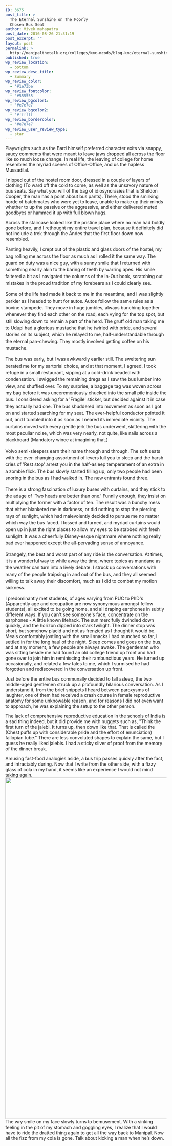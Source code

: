 ```yaml
---
ID: 3675
post_title: >
  The Eternal Sunshine on The Poorly
  Chosen Bus Seat
author: Vivek mahapatra
post_date: 2016-08-26 21:31:19
post_excerpt: ""
layout: post
permalink: >
  http://manipalthetalk.org/colleges/kmc-mcods/blog-kmc/eternal-sunshine-poorly-chosen-bus-seat/
published: true
wp_review_location:
  - bottom
wp_review_desc_title:
  - Summary
wp_review_color:
  - '#1e73be'
wp_review_fontcolor:
  - '#555555'
wp_review_bgcolor1:
  - '#e7e7e7'
wp_review_bgcolor2:
  - '#ffffff'
wp_review_bordercolor:
  - '#e7e7e7'
wp_review_user_review_type:
  - star
---
```

Playwrights such as the Bard himself preferred character exits via snappy, saucy comments that were meant to leave jaws dropped all across the floor like so much loose change. In real life, the leaving of college for home resembles the myriad scenes of Office-Office, and us the hapless Mussadilal.

I nipped out of the hostel room door, dressed in a couple of layers of clothing (To ward off the cold to come, as well as the unsavory nature of bus seats. Say what you will of the bag of idiosyncrasies that is Sheldon Cooper, the man has a point about bus pants). There, stood the smirking horde of batchmates who were yet to leave, unable to make up their minds whether to up the passive or the aggressive, and either delivered muted goodbyes or hammed it up with full blown hugs.

Across the staircase looked like the pristine place where no man had boldly gone before, and I rethought my entire travel plan, because it definitely did not include a trek through the Andes that the first floor down now resembled.

<span style="line-height: 1.5">Panting heavily, I crept out of the plastic and glass doors of the hostel, my bag rolling me across the floor as much as I rolled it the same way. The guard on duty was a nice guy, with a sunny smile that I returned with something nearly akin to the baring of teeth by warring apes. His smile faltered a bit as I navigated the columns of the In-Out book, scratching out mistakes in the proud tradition of my forebears as I could clearly see. </span>

<span style="line-height: 1.5">Some of the life had made it back to me in the meantime, and I was slightly perkier as I headed to hunt for autos. Autos follow the same rules as a bovine stampede. They move in huge jumbles, always bunching together whenever they find each other on the road, each vying for the top spot, but still slowing down to remain a part of the herd. The gruff old man taking me to Udupi had a glorious mustache that he twirled with pride, and several stories on its subject, which he relayed to me, half-understandable through the eternal pan-chewing. They mostly involved getting coffee on his mustache.</span>

<span style="line-height: 1.5">The bus was early, but I was awkwardly earlier still. The sweltering sun berated me for my sartorial choice, and at that moment, I agreed. I took refuge in a small restaurant, sipping at a cold-drink beaded with condensation. I swigged the remaining dregs as I saw the bus lumber into view, and shuffled over. To my surprise, a baggage tag was woven across my bag before it was unceremoniously chucked into the small pile inside the bus. I considered asking for a 'Fragile' sticker, but decided against it in case they actually had one. The bus shuddered into movement as soon as I got on and started searching for my seat. The ever-helpful conductor pointed it out, and I tumbled into it as soon as I neared its immediate vicinity. The curtains moved with every gentle jerk the bus underwent, skittering with the most peculiar noise, which was very nearly, not quite, like nails across a blackboard (Mandatory wince at imagining that.)</span>

<span style="line-height: 1.5">Volvo semi-sleepers earn their name through and through. The soft seats with the ever-changing assortment of levers lull you to sleep and the harsh cries of 'Rest stop' arrest you in the half-asleep temperament of an extra in a zombie flick. The bus slowly started filling up; only two people had been snoring in the bus as I had walked in. The new entrants found three. </span>

<span style="line-height: 1.5">There is a strong fascination of luxury buses with curtains, and they stick to the adage of 'Two heads are better than one.' Funnily enough, they insist on multiplying the former with a factor of ten. The result was a bunchy mess that either blanketed me in darkness, or did nothing to stop the piercing rays of sunlight, which had malevolently decided to pursue me no matter which way the bus faced. I tossed and turned, and myriad curtains would open up in just the right places to allow my eyes to be stabbed with fresh sunlight. It was a cheerfully Disney-esque nightmare where nothing really bad ever happened except the all-pervading sense of annoyance. </span>

<span style="line-height: 1.5">Strangely, the best and worst part of any ride is the conversation. At times, it is a wonderful way to while away the time, where topics as mundane as the weather can turn into a lively debate. I struck up conversations with many of the people traipsing in and out of the bus, and they all seemed willing to talk away their discomfort, much as I did to combat my motion sickness.</span>

I predominantly met students, of ages varying from PUC to PhD's (Apparently age and occupation are now synonymous amongst fellow students), all excited to be going home, and all draping earphones in subtly different ways. If you can't see someone's face, concentrate on the earphones - A little known lifehack. The sun mercifully dwindled down quickly, and the horizon dipped into stark twilight. The dinner stop was short, but somehow placid and not as frenzied as I thought it would be. Meals comfortably jostling with the small snacks I had munched so far, I settled in for the long haul of the night. Sleep comes and goes on the bus, and at any moment, a few people are always awake. The gentleman who was sitting beside me had found an old college friend up front and had gone over to join him in reminiscing their rambunctious years. He turned up occasionally, and related a few tales to me, which I surmised he had forgotten and rediscovered in the conversation up front.

Just before the entire bus communally decided to fall asleep, the two middle-aged gentlemen struck up a profoundly hilarious conversation. As I understand it, from the brief snippets I heard between paroxysms of laughter, one of them had received a crash course in female reproductive anatomy for some unknowable reason, and for reasons I did not even want to approach, he was explaining the setup to the other person.

The lack of comprehensive reproductive education in the schools of India is a sad thing indeed, but it did provide me with nuggets such as, "Think the first turn of the jalebi. It turns up, then down like that. That is called the (Chest puffs up with considerable pride and the effort of enunciation) fallopian tube." There are less convoluted shapes to explain the same, but I guess he really liked jalebis. I had a sticky sliver of proof from the memory of the dinner break.

Amusing fast-food analogies aside, a bus trip passes quickly after the fact, and intractably during. Now that I write from the other side, with a fizzy glass of cola in my hand, it seems like an experience I would not mind taking again. <a href="http://manipalthetalk.net/wp-content/uploads/2016/08/Badder-Bus-Sightseeing-Tours-photo2.jpg"><img class="aligncenter wp-image-3683 size-full" src="http://manipalthetalk.net/wp-content/uploads/2016/08/Badder-Bus-Sightseeing-Tours-photo2.jpg" width="1600" height="1067" /></a> The wry smile on my face slowly turns to bemusement. With a sinking feeling in the pit of my stomach and goggling eyes, I realize that I would have to ride the dratted thing again to get all the way back to Manipal. Now all the fizz from my cola is gone. Talk about kicking a man when he’s down.